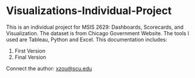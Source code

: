 # Visualizations-Individual-Project
This is an individual project for MSIS 2629: Dashboards, Scorecards, and Visualization. 
The dataset is from Chicago Government Website.
The tools I used are Tableau, Python and Excel.
This documentation includes: 

1. First Version
2. Final Version

Connect the author: xzou@scu.edu
